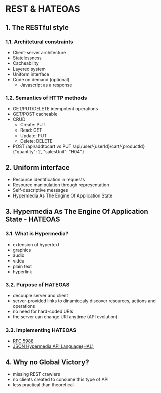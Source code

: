 # REST & HATEOAS

## 1. The RESTful style

### 1.1. Architetural constraints
- Client-server architecture
- Statelessness
- Cacheability
- Layered system
- Uniform interface
- Code on demand (optional)
  - Javascript as a response

### 1.2. Semantics of HTTP methods
- GET/PUT/DELETE idempotent operations
- GET/POST cacheable
- CRUD
  - Create: PUT
  - Read: GET
  - Update: PUT
  - Delete: DELETE
- POST /api/addtocart vs PUT /api/user/{userId}/cart/{productId} {"quantity": 2, "salesUnit": "H04"}

## 2. Uniform interface
- Resource identification in requests
- Resource manipulation through representation
- Self-descriptive messages
- Hypermedia As The Engine Of Application State

## 3. Hypermedia As The Engine Of Application State - HATEOAS

### 3.1. What is Hypermedia?
- extension of hypertext
- graphics
- audio
- video
- plain text
- hyperlink

### 3.2. Purpose of HATEOAS
- decouple server and client
- server-provided links to dinamiccaly discover resources, actions and operations
- no need for hard-coded URIs
- the server can change URI anytime (API evolution)

### 3.3. Implementing HATEOAS
- [RFC 5988](https://tools.ietf.org/html/rfc5988)
- [JSON Hypermedia API Language(HAL)](https://en.wikipedia.org/wiki/Hypertext_Application_Language)

## 4. Why no Global Victory?
- missing REST crawlers
- no clients created to consume this type of API
- less practical than theoretical
